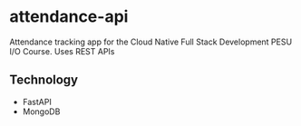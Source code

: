 # attendance-api
Attendance tracking app for the Cloud Native Full Stack Development PESU I/O Course. Uses REST APIs
## Technology
- FastAPI
- MongoDB

